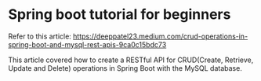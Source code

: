 # Spring boot tutorial for beginners

Refer to this article: https://deeppatel23.medium.com/crud-operations-in-spring-boot-and-mysql-rest-apis-9ca0c15bdc73

This article covered how to create a RESTful API for CRUD(Create, Retrieve, Update and Delete) operations in Spring Boot with the MySQL database.

